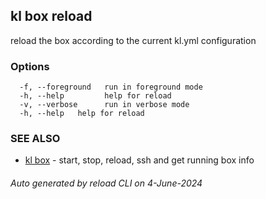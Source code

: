 ## kl box reload

reload the box according to the current kl.yml configuration



### Options

```
  -f, --foreground   run in foreground mode
  -h, --help         help for reload
  -v, --verbose      run in verbose mode
  -h, --help   help for reload
```

### SEE ALSO

* [kl box](kl_box.md)  - start, stop, reload, ssh and get running box info

###### Auto generated by reload CLI on 4-June-2024
